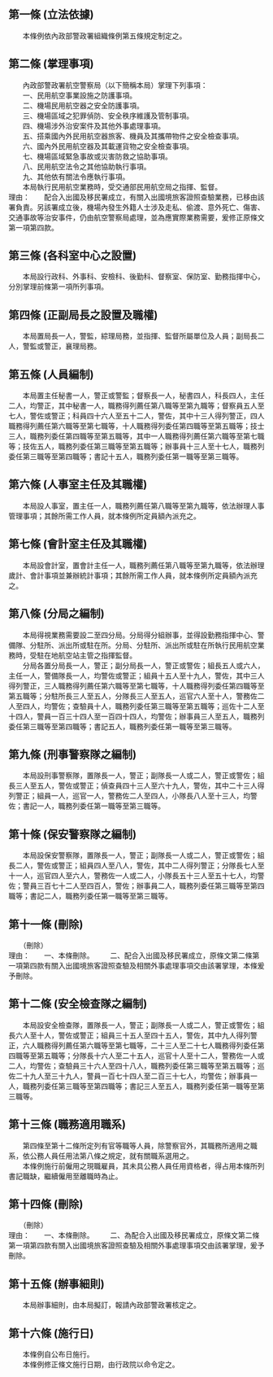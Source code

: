 第一條 (立法依據)
-----------------
　　本條例依內政部警政署組織條例第五條規定制定之。  


第二條 (掌理事項)
-----------------
　　內政部警政署航空警察局（以下簡稱本局）掌理下列事項：  
　　一、民用航空事業設施之防護事項。  
　　二、機場民用航空器之安全防護事項。  
　　三、機場區域之犯罪偵防、安全秩序維護及管制事項。  
　　四、機場涉外治安案件及其他外事處理事項。  
　　五、搭乘國內外民用航空器旅客、機員及其攜帶物件之安全檢查事項。  
　　六、國內外民用航空器及其載運貨物之安全檢查事項。  
　　七、機場區域緊急事故或災害防救之協助事項。  
　　八、民用航空法令之其他協助執行事項。  
　　九、其他依有關法令應執行事項。  
　　本局執行民用航空業務時，受交通部民用航空局之指揮、監督。  
理由：　　配合入出國及移民署成立，有關入出國境旅客證照查驗業務，已移由該署負責。另該署成立後，機場內發生外籍人士涉及走私、偷渡、意外死亡、傷害、交通事故等治安事件，仍由航空警察局處理，並為應實際業務需要，爰修正原條文第一項第四款。

第三條 (各科室中心之設置)
-------------------------
　　本局設行政科、外事科、安檢科、後勤科、督察室、保防室、勤務指揮中心，分別掌理前條第一項所列事項。  


第四條 (正副局長之設置及職權)
-----------------------------
　　本局置局長一人，警監，綜理局務，並指揮、監督所屬單位及人員；副局長二人，警監或警正，襄理局務。  


第五條 (人員編制)
-----------------
　　本局置主任秘書一人，警正或警監；督察長一人，秘書四人，科長四人，主任二人，均警正，其中秘書一人，職務得列薦任第八職等至第九職等；督察員五人至七人，警佐或警正；科員四十六人至五十二人，警佐，其中十三人得列警正，四人職務得列薦任第六職等至第七職等，十人職務得列委任第四職等至第五職等；技士三人，職務列委任第四職等至第五職等，其中一人職務得列薦任第六職等至第七職等；技佐五人，職務列委任第三職等至第五職等；辦事員十三人至十七人，職務列委任第三職等至第四職等；書記十五人，職務列委任第一職等至第三職等。  


第六條 (人事室主任及其職權)
---------------------------
　　本局設人事室，置主任一人，職務列薦任第八職等至第九職等，依法辦理人事管理事項；其餘所需工作人員，就本條例所定員額內派充之。  


第七條 (會計室主任及其職權)
---------------------------
　　本局設會計室，置會計主任一人，職務列薦任第八職等至第九職等，依法辦理歲計、會計事項並兼辦統計事項；其餘所需工作人員，就本條例所定員額內派充之。  


第八條 (分局之編制)
-------------------
　　本局得視業務需要設二至四分局。分局得分組辦事，並得設勤務指揮中心、警備隊、分駐所、派出所或駐在所。分局、分駐所、派出所或駐在所執行民用航空業務時，受駐在地航空站主管之指揮監督。  
　　分局各置分局長一人，警正；副分局長一人，警正或警佐；組長五人或六人，主任一人，警備隊長一人，均警佐或警正；組員十五人至十九人，警佐，其中三人得列警正，三人職務得列薦任第六職等至第七職等，十人職務得列委任第四職等至第五職等；分駐所長三人至五人，分隊長三人至五人，巡官六人至十人，警務佐二人至四人，均警佐；查驗員十人，職務列委任第三職等至第五職等；巡佐十二人至十四人，警員一百三十四人至一百四十四人，均警佐；辦事員三人至五人，職務列委任第三職等至第四職等；書記五人，職務列委任第一職等至第三職等。  


第九條 (刑事警察隊之編制)
-------------------------
　　本局設刑事警察隊，置隊長一人，警正；副隊長一人或二人，警正或警佐；組長三人至五人，警佐或警正；偵查員四十三人至六十九人，警佐，其中二十三人得列警正；組員一人，巡官一人，警務佐二人至四人，小隊長八人至十三人，均警佐；書記一人，職務列委任第一職等至第三職等。  


第十條 (保安警察隊之編制)
-------------------------
　　本局設保安警察隊，置隊長一人，警正；副隊長一人或二人，警正或警佐；組長二人，警佐或警正；組員四人至八人，警佐，其中二人得列警正；分隊長七人至十一人，巡官四人至六人，警務佐一人或二人，小隊長五十三人至五十七人，均警佐；警員三百七十二人至四百人，警佐；辦事員二人，職務列委任第三職等至第四職等；書記二人，職務列委任第一職等至第三職等。  


第十一條 (刪除)
---------------
　　（刪除）  
理由：　　一、本條刪除。
　　二、配合入出國及移民署成立，原條文第二條第一項第四款有關入出國境旅客證照查驗及相關外事處理事項交由該署掌理，本條爰予刪除。

第十二條 (安全檢查隊之編制)
---------------------------
　　本局設安全檢查隊，置隊長一人，警正；副隊長一人或二人，警正或警佐；組長六人至十人，警佐或警正；組員三十五人至四十五人，警佐，其中九人得列警正，六人職務得列薦任第六職等至第七職等，二十三人至二十七人職務得列委任第四職等至第五職等；分隊長十六人至二十五人，巡官十人至十二人，警務佐一人或二人，均警佐；查驗員三十六人至四十八人，職務列委任第三職等至第五職等；巡佐二十九人至三十九人，警員一百七十四人至二百三十七人，均警佐；辦事員一人，職務列委任第三職等至第四職等；書記三人至五人，職務列委任第一職等至第三職等。  


第十三條 (職務適用職系)
-----------------------
　　第四條至第十二條所定列有官等職等人員，除警察官外，其職務所適用之職系，依公務人員任用法第八條之規定，就有關職系選用之。  
　　本條例施行前僱用之現職雇員，其未具公務人員任用資格者，得占用本條所列書記職缺，繼續僱用至離職時為止。  


第十四條 (刪除)
---------------
　　（刪除）  
理由：　　一、本條刪除。
　　二、為配合入出國及移民署成立，原條文第二條第一項第四款有關入出國境旅客證照查驗及相關外事處理事項交由該署掌理，爰予刪除。

第十五條 (辦事細則)
-------------------
　　本局辦事細則，由本局擬訂，報請內政部警政署核定之。  


第十六條 (施行日)
-----------------
　　本條例自公布日施行。  
　　本條例修正條文施行日期，由行政院以命令定之。